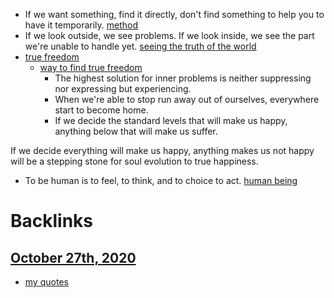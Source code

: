 -  If we want something, find it directly, don't find something to help you to have it temporarily. [method](<method.md>)
- If we look outside, we see problems. If we look inside, we see the part we're unable to handle yet. [seeing the truth of the world](<seeing the truth of the world.md>)
- [true freedom](<true freedom.md>)
    - [way to find true freedom](<way to find true freedom.md>)
        - The highest solution for inner problems is neither suppressing nor expressing but experiencing. 
        - When we're able to stop run away out of ourselves, everywhere start to become home. 
        - If we decide the standard levels that will make us happy, anything below that will make us suffer. 

If we decide everything will make us happy, anything makes us not happy will be a stepping stone for soul evolution to true happiness. 
- To be human is to feel, to think, and to choice to act. [human being](<human being.md>)

# Backlinks
## [October 27th, 2020](<October 27th, 2020.md>)
- [my quotes](<my quotes.md>)

